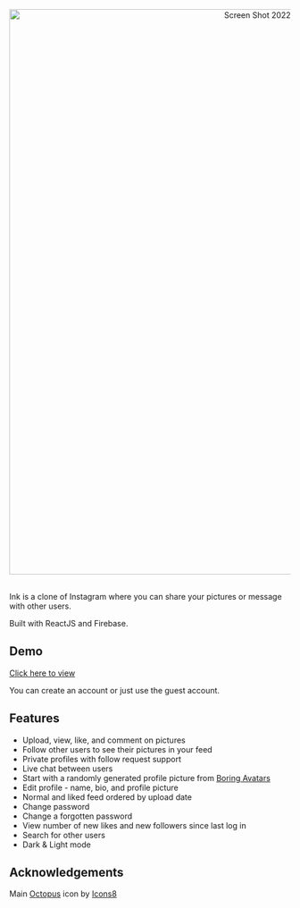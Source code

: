 <div align='center'>
  <img width="1012" alt="Screen Shot 2022-07-25 at 9 21 37 PM" src="https://user-images.githubusercontent.com/40878107/180908785-ae7313d2-4cde-48cd-82cf-293117a1821f.png">
</div>

<br>

Ink is a clone of Instagram where you can share your pictures or message with other users.

Built with ReactJS and Firebase.

## Demo

[Click here to view](https://rileyloudon.github.io/ink/#)

You can create an account or just use the guest account.


## Features

- Upload, view, like, and comment on pictures
- Follow other users to see their pictures in your feed
- Private profiles with follow request support
- Live chat between users
- Start with a randomly generated profile picture from <a target='_blank' href='https://boringavatars.com'>Boring Avatars</a>
- Edit profile - name, bio, and profile picture
- Normal and liked feed ordered by upload date
- Change password
- Change a forgotten password
- View number of new likes and new followers since last log in
- Search for other users
- Dark & Light mode

## Acknowledgements

Main <a target="_blank" href="https://icons8.com/icon/8MR-DCAG-8IL/octopus">Octopus</a> icon by <a target="_blank" href="https://icons8.com">Icons8</a>

